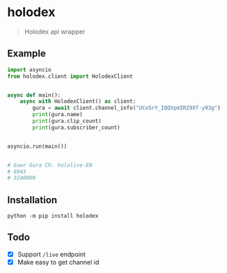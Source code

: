 # holodex

> Holodex api wrapper

## Example

```py
import asyncio
from holodex.client import HolodexClient


async def main():
    async with HolodexClient() as client:
        gura = await client.channel_info("UCoSrY_IQQVpmIRZ9Xf-y93g")
        print(gura.name)
        print(gura.clip_count)
        print(gura.subscriber_count)


asyncio.run(main())


# Gawr Gura Ch. hololive-EN
# 6943
# 3240000
```

## Installation

```
python -m pip install holodex
```

## Todo

- [x] Support `/live` endpoint
- [x] Make easy to get channel id
